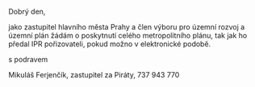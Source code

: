
Dobrý den, 

jako zastupitel hlavního města Prahy a člen výboru pro územní rozvoj a územní plán žádám o poskytnutí celého metropolitního plánu, tak jak ho předal IPR pořizovateli, pokud možno v elektronické podobě. 

s podravem

Mikuláš Ferjenčík, zastupitel za Piráty, 737 943 770
